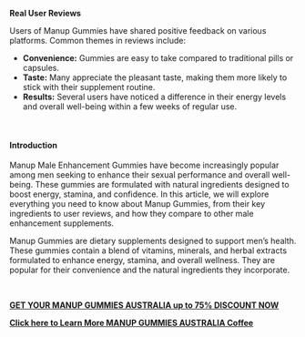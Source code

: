 <p><strong>Real User Reviews</strong></p>
<p>Users of Manup Gummies have shared positive feedback on various platforms. Common themes in reviews include:</p>
<ul>
<li><strong>Convenience:</strong> Gummies are easy to take compared to traditional pills or capsules.</li>
<li><strong>Taste:</strong> Many appreciate the pleasant taste, making them more likely to stick with their supplement routine.</li>
<li><strong>Results:</strong> Several users have noticed a difference in their energy levels and overall well-being within a few weeks of regular use.</li>
</ul>
<p>&nbsp;</p>
<h4><strong>Introduction</strong></h4>
<p>Manup Male Enhancement Gummies have become increasingly popular among men seeking to enhance their sexual performance and overall well-being. These gummies are formulated with natural ingredients designed to boost energy, stamina, and confidence. In this article, we will explore everything you need to know about Manup Gummies, from their key ingredients to user reviews, and how they compare to other male enhancement supplements.</p>
<p>Manup Gummies are dietary supplements designed to support men&rsquo;s health. These gummies contain a blend of vitamins, minerals, and herbal extracts formulated to enhance energy, stamina, and overall wellness. They are popular for their convenience and the natural ingredients they incorporate.</p>
<p><strong>&nbsp;</strong></p>
<p><a href="https://bit.ly/4fZ8Lpc"><strong>GET YOUR MANUP GUMMIES AUSTRALIA up to 75% DISCOUNT NOW</strong></a></p>
<p><a href="https://bit.ly/4fZ8Lpc"><strong>Click here to Learn More MANUP GUMMIES AUSTRALIA Coffee</strong></a></p>
